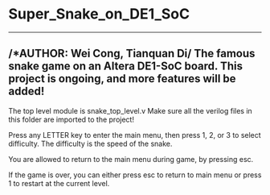 # Super_Snake_on_DE1_SoC
-------------------------------------------------------------
/***********AUTHOR: Wei Cong, Tianquan Di**********/
The famous snake game on an Altera DE1-SoC board.
This project is ongoing, and more features will be added!
--------------------------------------------------------------

The top level module is snake_top_level.v
Make sure all the verilog files in this folder are imported to the project!

Press any LETTER key to enter the main menu, 
then press 1, 2, or 3 to select difficulty.
The difficulty is the speed of the snake.

You are allowed to return to the main menu during game, by pressing esc.

If the game is over, you can either press esc to return to main menu or
press 1 to restart at the current level.

